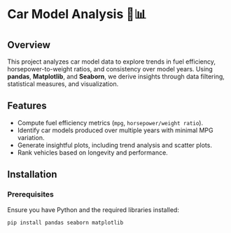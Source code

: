 # Car Model Analysis 🚗📊

## Overview
This project analyzes car model data to explore trends in fuel efficiency, horsepower-to-weight ratios, and consistency over model years. Using **pandas**, **Matplotlib**, and **Seaborn**, we derive insights through data filtering, statistical measures, and visualization.

## Features
- Compute fuel efficiency metrics (`mpg`, `horsepower/weight ratio`).
- Identify car models produced over multiple years with minimal MPG variation.
- Generate insightful plots, including trend analysis and scatter plots.
- Rank vehicles based on longevity and performance.

## Installation
### Prerequisites
Ensure you have Python and the required libraries installed:
```bash
pip install pandas seaborn matplotlib
